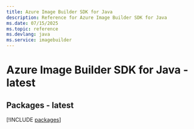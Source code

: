 ```yaml
---
title: Azure Image Builder SDK for Java
description: Reference for Azure Image Builder SDK for Java
ms.date: 07/15/2025
ms.topic: reference
ms.devlang: java
ms.service: imagebuilder
---
```

# Azure Image Builder SDK for Java - latest
## Packages - latest
[!INCLUDE [packages](image-builder-index.md)]